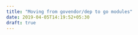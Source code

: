 ```yaml
---
title: "Moving from govendor/dep to go modules"
date: 2019-04-05T14:19:52+05:30
draft: true
---
```


